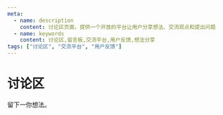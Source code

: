 ```yaml
---
meta:
  - name: description
    content: 讨论区页面，提供一个开放的平台让用户分享想法、交流观点和提出问题
  - name: keywords
    content: 讨论区,留言板,交流平台,用户反馈,想法分享
tags: ["讨论区", "交流平台", "用户反馈"]
---
```


# 讨论区

留下一你想法。
